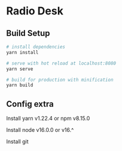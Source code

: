 # Radio Desk

## Build Setup

``` bash
# install dependencies
yarn install

# serve with hot reload at localhost:8080
yarn serve

# build for production with minification
yarn build
```

## Config extra

Install yarn v1.22.4 or npm v8.15.0

Install node v16.0.0 or v16.^

Install git